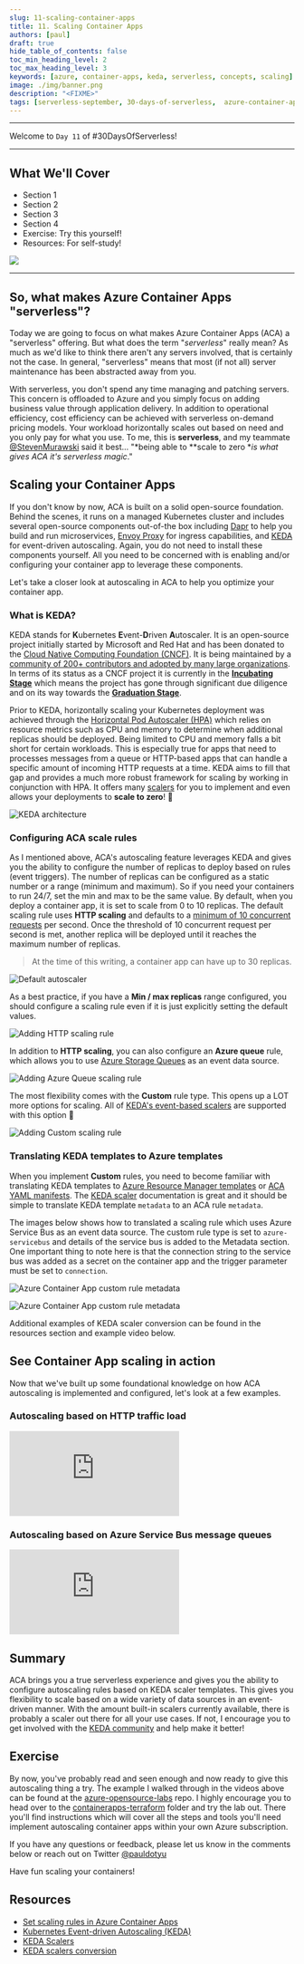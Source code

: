 ```yaml
---
slug: 11-scaling-container-apps
title: 11. Scaling Container Apps
authors: [paul]
draft: true
hide_table_of_contents: false
toc_min_heading_level: 2
toc_max_heading_level: 3
keywords: [azure, container-apps, keda, serverless, concepts, scaling]
image: ./img/banner.png
description: "<FIXME>" 
tags: [serverless-september, 30-days-of-serverless,  azure-container-apps, keda, autoscaling]
---
```


<!-- FIXME -->
<head>
  <meta name="twitter:url" 
    content="https://azure.github.io/Cloud-Native/blog/functions-1" />
  <meta name="twitter:title" 
    content="#30DaysOfServerless: Azure Functions Fundamentals" />
  <meta name="twitter:description" 
    content="#30DaysOfServerless: Azure Functions Fundamentals" />
  <meta name="twitter:image"
    content="https://azure.github.io/Cloud-Native/img/banners/post-kickoff.png" />
  <meta name="twitter:card" content="summary_large_image" />
  <meta name="twitter:creator" 
    content="@nitya" />
  <meta name="twitter:site" content="@AzureAdvocates" /> 
  <link rel="canonical" 
    href="https://azure.github.io/Cloud-Native/blog/08-functions-azure" />
</head>

---

Welcome to `Day 11` of #30DaysOfServerless!

---

## What We'll Cover
 * Section 1
 * Section 2
 * Section 3
 * Section 4
 * Exercise: Try this yourself!
 * Resources: For self-study!

![](./img/banner.png)

---


## So, what makes Azure Container Apps "serverless"?

Today we are going to focus on what makes Azure Container Apps (ACA) a "serverless" offering. But what does the term "*serverless*" really mean? As much as we'd like to think there aren't any servers involved, that is certainly not the case. In general, "serverless" means that most (if not all) server maintenance has been abstracted away from you.

With serverless, you don't spend any time managing and patching servers. This concern is offloaded to Azure and you simply focus on adding business value through application delivery. In addition to operational efficiency, cost efficiency can be achieved with serverless on-demand pricing models. Your workload horizontally scales out based on need and you only pay for what you use. To me, this is **serverless**, and my teammate [@StevenMurawski](https://github.com/smurawski) said it best... "*being able to **scale to zero **is what gives ACA it's serverless magic*."

## Scaling your Container Apps

If you don't know by now, ACA is built on a solid open-source foundation. Behind the scenes, it runs on a managed Kubernetes cluster and includes several open-source components out-of-the box including [Dapr](https://dapr.io/) to help you build and run microservices, [Envoy Proxy](https://www.envoyproxy.io/) for ingress capabilities, and [KEDA](https://keda.sh/) for event-driven autoscaling. Again, you do not need to install these components yourself. All you need to be concerned with is enabling and/or configuring your container app to leverage these components.

Let's take a closer look at autoscaling in ACA to help you optimize your container app.

### What is KEDA?

KEDA stands for **K**ubernetes **E**vent-**D**riven **A**utoscaler. It is an open-source project initially started by Microsoft and Red Hat and has been donated to the [Cloud Native Computing Foundation (CNCF)](https://www.cncf.io/). It is being maintained by a [community of 200+ contributors and adopted by many large organizations](https://keda.sh/community/). In terms of its status as a CNCF project it is currently in the [**Incubating Stage**](https://github.com/cncf/toc/blob/main/process/graduation_criteria.md#incubating-stage) which means the project has gone through significant due diligence and on its way towards the [**Graduation Stage**](https://github.com/cncf/toc/blob/main/process/graduation_criteria.md#graduation-stage).

Prior to KEDA, horizontally scaling your Kubernetes deployment was achieved through the [Horizontal Pod Autoscaler (HPA)](https://kubernetes.io/docs/tasks/run-application/horizontal-pod-autoscale/) which relies on resource metrics such as CPU and memory to determine when additional replicas should be deployed. Being limited to CPU and memory falls a bit short for certain workloads. This is especially true for apps that need to processes messages from a queue or HTTP-based apps that can handle a specific amount of incoming HTTP requests at a time. KEDA aims to fill that gap and provides a much more robust framework for scaling by working in conjunction with HPA. It offers many [scalers](https://keda.sh/docs/scalers/) for you to implement and even allows your deployments to **scale to zero**! 🥳

![KEDA architecture](./img/keda-arch.png)

### Configuring ACA scale rules

As I mentioned above, ACA's autoscaling feature leverages KEDA and gives you the ability to configure the number of replicas to deploy based on rules (event triggers). The number of replicas can be configured as a static number or a range (minimum and maximum). So if you need your containers to run 24/7, set the min and max to be the same value. By default, when you deploy a container app, it is set to scale from 0 to 10 replicas. The default scaling rule uses **HTTP scaling** and defaults to a [minimum of 10 concurrent requests](https://docs.microsoft.com/azure/container-apps/scale-app#http) per second. Once the threshold of 10 concurrent request per second is met, another replica will be deployed until it reaches the maximum number of replicas.

> At the time of this writing, a container app can have up to 30 replicas.

![Default autoscaler](./img/default-autoscaler.png)

As a best practice, if you have a **Min / max replicas** range configured, you should configure a scaling rule even if it is just explicitly setting the default values.

![Adding HTTP scaling rule](./img/http-rule.png)

In addition to **HTTP scaling**, you can also configure an **Azure queue** rule, which allows you to use [Azure Storage Queues](https://docs.microsoft.com/azure/storage/queues/storage-queues-introduction) as an event data source.

![Adding Azure Queue scaling rule](./img/queue-rule.png)

The most flexibility comes with the **Custom** rule type. This opens up a LOT more options for scaling. All of [KEDA's event-based scalers](https://keda.sh/docs/scalers/) are supported with this option 🚀

![Adding Custom scaling rule](./img/custom-rule.png)

### Translating KEDA templates to Azure templates

When you implement **Custom** rules, you need to become familiar with translating KEDA templates to [Azure Resource Manager templates](https://docs.microsoft.com/azure/container-apps/azure-resource-manager-api-spec?tabs=arm-template) or [ACA YAML manifests](https://docs.microsoft.com/azure/container-apps/azure-resource-manager-api-spec?tabs=yaml). The [KEDA scaler](https://keda.sh/docs/scalers/) documentation is great and it should be simple to translate KEDA template `metadata` to an ACA rule `metadata`.

The images below shows how to translated a scaling rule which uses Azure Service Bus as an event data source. The custom rule type is set to `azure-servicebus` and details of the service bus is added to the Metadata section. One important thing to note here is that the connection string to the service bus was added as a secret on the container app and the trigger parameter must be set to `connection`.

![Azure Container App custom rule metadata](./img/keda-metadata.png)

![Azure Container App custom rule metadata](./img/aca-metadata.png)

Additional examples of KEDA scaler conversion can be found in the resources section and example video below.

## See Container App scaling in action

Now that we've built up some foundational knowledge on how ACA autoscaling is implemented and configured, let's look at a few examples.

### Autoscaling based on HTTP traffic load

<div style={{ padding:'56.25% 0 0 0', position:'relative' }}><iframe src="https://player.vimeo.com/video/746678347?h=8f5ada4431&amp;badge=0&amp;autopause=0&amp;player_id=0&amp;app_id=58479" frameborder="0" allow="autoplay; fullscreen; picture-in-picture" allowfullscreen style={{ position:'absolute', top:0, left:0, width:'100%', height:'100%' }} title="http-scaling"></iframe></div><script src="https://player.vimeo.com/api/player.js"></script>

### Autoscaling based on Azure Service Bus message queues

<div style={{ padding:'56.25% 0 0 0', position:'relative' }}><iframe src="https://player.vimeo.com/video/746678266?h=89701121ed&amp;badge=0&amp;autopause=0&amp;player_id=0&amp;app_id=58479" frameborder="0" allow="autoplay; fullscreen; picture-in-picture" allowfullscreen style={{ position:'absolute' ,top:0, left:0, width:'100%', height:'100%' }} title="event-driven-scaling.mp4"></iframe></div><script src="https://player.vimeo.com/api/player.js"></script>

## Summary

ACA brings you a true serverless experience and gives you the ability to configure autoscaling rules based on KEDA scaler templates. This gives you flexibility to scale based on a wide variety of data sources in an event-driven manner. With the amount built-in scalers currently available, there is probably a scaler out there for all your use cases. If not, I encourage you to get involved with the [KEDA community](https://keda.sh/community/) and help make it better!

## Exercise

By now, you've probably read and seen enough and now ready to give this autoscaling thing a try. The example I walked through in the videos above can be found at the [azure-opensource-labs](https://aka.ms/oss-labs) repo. I highly encourage you to head over to the [containerapps-terraform](https://github.com/Azure-Samples/azure-opensource-labs/tree/main/cloud-native/containerapps-terraform) folder and try the lab out. There you'll find instructions which will cover all the steps and tools you'll need implement autoscaling container apps within your own Azure subscription.

If you have any questions or feedback, please let us know in the comments below or reach out on Twitter [@pauldotyu](https://twitter.com/pauldotyu)

Have fun scaling your containers!

## Resources

* [Set scaling rules in Azure Container Apps](https://docs.microsoft.com/azure/container-apps/scale-app)
* [Kubernetes Event-driven Autoscaling (KEDA)](https://keda.sh/)
* [KEDA Scalers](https://keda.sh/docs/scalers/)
* [KEDA scalers conversion](https://docs.microsoft.com/azure/container-apps/scale-app#keda-scalers-conversion)